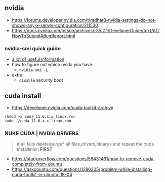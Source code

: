 ## nvidia
- <https://forums.developer.nvidia.com/t/radhat8-nvidia-settings-do-not-shows-any-x-server-configuration/211530>
- <https://docs.nvidia.com/jetson/archives/r35.2.1/DeveloperGuide/text/AT/HowToSubmitABugReport.html>

### nvidia-smi quick guide
- [a lot of useful information](https://askubuntu.com/questions/524242/how-to-find-out-which-nvidia-gpu-i-have)
- how to figure out which nvida you have
	- `nvidia-smi -L`
- extra:
	-  `disable` security boot





## cuda install 
- <https://developer.nvidia.com/cuda-toolkit-archive>
```
chmod +x cuda_11.6.x.x_linux.run
sudo ./cuda_11.6.x.x_linux.run
```





### NUKE CUDA | NVDIA DRIVERS
> if all fails delete/purge* all files,drivers,binarys and repeat the cuda installation **FIRST**

- <https://stackoverflow.com/questions/56431461/how-to-remove-cuda-completely-from-ubuntu>
- <https://askubuntu.com/questions/1280205/problem-while-installing-cuda-toolkit-in-ubuntu-18-04>



